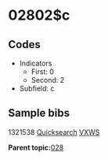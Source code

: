 # 02802$c

## Codes

-   Indicators
    -   First: 0
    -   Second: 2
-   Subfield: c

## Sample bibs

1321538 [Quicksearch](https://search.library.yale.edu/catalog/1321538) [VXWS](http://prodorbis.library.yale.edu:7014/vxws/GetHoldingsService?bibId=1321538)

**Parent topic:**[028](../../tags/028/028.md)

